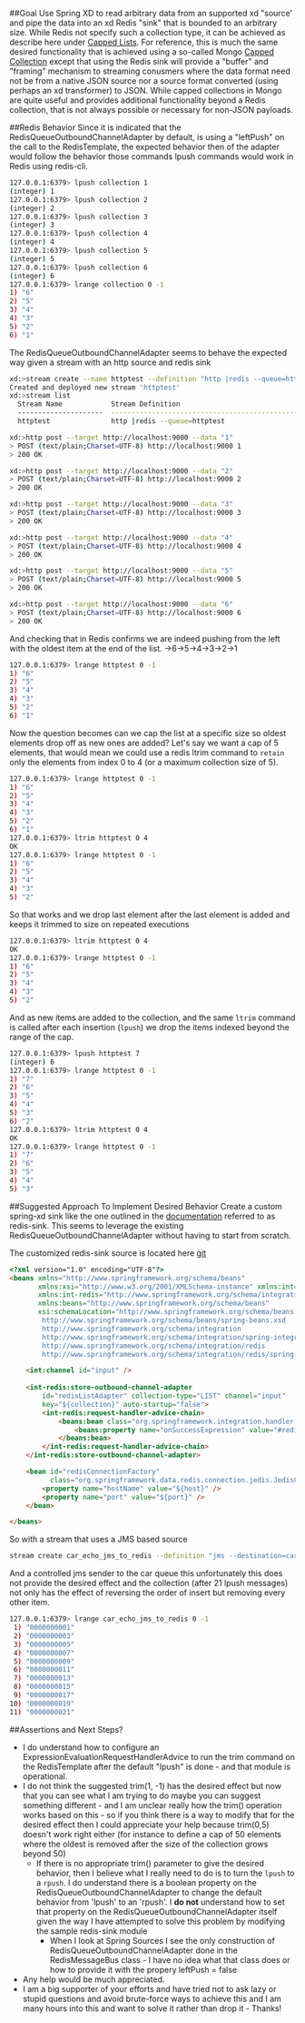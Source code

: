 ##Goal
Use Spring XD to read arbitrary data from an supported xd "source' and pipe the data into an xd Redis "sink" that is bounded to an arbitrary size. While Redis not specify such a collection type, it can be achieved as describe here under [Capped Lists](http://redis.io/topics/data-types-intro#capped-lists). For reference, this is much the same desired functionality that is achieved using a so-called Mongo [Capped Collection](https://docs.mongodb.org/manual/core/capped-collections/) except that using the Redis sink will provide a "buffer" and "framing" mechanism to streaming conusmers where the data format need not be from a native JSON source nor a source format converted (using perhaps an xd transformer) to JSON. While capped collections in Mongo are quite useful and provides additional functionality beyond a  Redis collection, that is not always possible or necessary for non-JSON payloads. 

##Redis Behavior
Since it is indicated that the RedisQueueOutboundChannelAdapter by default, is using a "leftPush" on the call to the RedisTemplate, the expected behavior then of the adapter would follow the behavior those commands lpush commands would work in Redis using redis-cli. 
```bash
127.0.0.1:6379> lpush collection 1
(integer) 1
127.0.0.1:6379> lpush collection 2
(integer) 2
127.0.0.1:6379> lpush collection 3
(integer) 3
127.0.0.1:6379> lpush collection 4
(integer) 4
127.0.0.1:6379> lpush collection 5
(integer) 5
127.0.0.1:6379> lpush collection 6
(integer) 6
127.0.0.1:6379> lrange collection 0 -1
1) "6"
2) "5"
3) "4"
4) "3"
5) "2"
6) "1"
```
The RedisQueueOutboundChannelAdapter seems to behave the expected way given a stream with an http source and redis sink
```bash
xd:>stream create --name httptest --definition "http |redis --queue=httptest" --deploy
Created and deployed new stream 'httptest'
xd:>stream list
  Stream Name            Stream Definition                                           Status
  ---------------------  ----------------------------------------------------------  ----------
  httptest               http |redis --queue=httptest                                deployed

xd:>http post --target http://localhost:9000 --data "1"
> POST (text/plain;Charset=UTF-8) http://localhost:9000 1
> 200 OK

xd:>http post --target http://localhost:9000 --data "2"
> POST (text/plain;Charset=UTF-8) http://localhost:9000 2
> 200 OK

xd:>http post --target http://localhost:9000 --data "3"
> POST (text/plain;Charset=UTF-8) http://localhost:9000 3
> 200 OK

xd:>http post --target http://localhost:9000 --data "4"
> POST (text/plain;Charset=UTF-8) http://localhost:9000 4
> 200 OK

xd:>http post --target http://localhost:9000 --data "5"
> POST (text/plain;Charset=UTF-8) http://localhost:9000 5
> 200 OK

xd:>http post --target http://localhost:9000 --data "6"
> POST (text/plain;Charset=UTF-8) http://localhost:9000 6
> 200 OK
```
And checking that in Redis confirms we are indeed pushing from the left with the oldest item at the end of the list. ->6->5->4->3->2->1
```bash
127.0.0.1:6379> lrange httptest 0 -1
1) "6"
2) "5"
3) "4"
4) "3"
5) "2"
6) "1"

```

Now the question becomes can we cap the list at a specific size so oldest elements drop off as new ones are added? Let's say we want a cap of 5 elements, that would mean we could use a redis ltrim command to ```retain``` only the elements from index 0 to 4 (or a maximum collection size of 5). 

```bash
127.0.0.1:6379> lrange httptest 0 -1
1) "6"
2) "5"
3) "4"
4) "3"
5) "2"
6) "1"
127.0.0.1:6379> ltrim httptest 0 4
OK
127.0.0.1:6379> lrange httptest 0 -1
1) "6"
2) "5"
3) "4"
4) "3"
5) "2"

```
So that works and we drop last element after the last element is added and keeps it trimmed to size on repeated executions
```bash
127.0.0.1:6379> ltrim httptest 0 4
OK
127.0.0.1:6379> lrange httptest 0 -1
1) "6"
2) "5"
3) "4"
4) "3"
5) "2"
```
And as new items are added to the collection, and the same ```ltrim``` command is called after each insertion (```lpush```) we drop the items indexed beyond the range of the cap.
```bash
127.0.0.1:6379> lpush httptest 7
(integer) 6
127.0.0.1:6379> lrange httptest 0 -1
1) "7"
2) "6"
3) "5"
4) "4"
5) "3"
6) "2"
127.0.0.1:6379> ltrim httptest 0 4
OK
127.0.0.1:6379> lrange httptest 0 -1
1) "7"
2) "6"
3) "5"
4) "4"
5) "3"

```


##Suggested Approach To Implement Desired Behavior 
Create a custom spring-xd sink like the one outlined in the [documentation](http://docs.spring.io/spring-xd/docs/current/reference/html/#creating-a-sink-module) referred to as redis-sink. This seems to leverage the existing RedisQueueOutboundChannelAdapter without having to start from scratch. 

The customized redis-sink source is located here [git](https://github.com/petergdoyle/estreaming/tree/master/spring-xd-samples-min)
```html
<?xml version="1.0" encoding="UTF-8"?>
<beans xmlns="http://www.springframework.org/schema/beans"
       xmlns:xsi="http://www.w3.org/2001/XMLSchema-instance" xmlns:int="http://www.springframework.org/schema/integration"
       xmlns:int-redis="http://www.springframework.org/schema/integration/redis"
       xmlns:beans="http://www.springframework.org/schema/beans"
       xsi:schemaLocation="http://www.springframework.org/schema/beans
		http://www.springframework.org/schema/beans/spring-beans.xsd
		http://www.springframework.org/schema/integration
		http://www.springframework.org/schema/integration/spring-integration.xsd
		http://www.springframework.org/schema/integration/redis
		http://www.springframework.org/schema/integration/redis/spring-integration-redis.xsd">

    <int:channel id="input" />
    
    <int-redis:store-outbound-channel-adapter
        id="redisListAdapter" collection-type="LIST" channel="input"
        key="${collection}" auto-startup="false">
        <int-redis:request-handler-advice-chain>
            <beans:bean class="org.springframework.integration.handler.advice.ExpressionEvaluatingRequestHandlerAdvice">
                <beans:property name="onSuccessExpression" value="#redisTemplate.boundListOps(${collection}).trim(-1,1)"/>
            </beans:bean>
        </int-redis:request-handler-advice-chain>
    </int-redis:store-outbound-channel-adapter>

    <bean id="redisConnectionFactory"
          class="org.springframework.data.redis.connection.jedis.JedisConnectionFactory">
        <property name="hostName" value="${host}" />
        <property name="port" value="${port}" />
    </bean>

</beans>
```

So with a stream that uses a JMS based source
```bash
stream create car_echo_jms_to_redis --definition "jms --destination=car | redis-store-capped" --deploy
```
And a controlled jms sender to the car queue this unfortunately this does not provide the desired effect and the collection (after 21 lpush messages) not only has the effect of reversing the order of insert but removing every other item.
```bash 
127.0.0.1:6379> lrange car_echo_jms_to_redis 0 -1
 1) "0000000001"
 2) "0000000003"
 3) "0000000005"
 4) "0000000007"
 5) "0000000009"
 6) "0000000011"
 7) "0000000013"
 8) "0000000015"
 9) "0000000017"
10) "0000000019"
11) "0000000021"

```


##Assertions and Next Steps?
- I do understand how to configure an ExpressionEvaluationRequestHandlerAdvice to run the trim command on the RedisTemplate after the default "lpush" is done - and that module is operational. 
- I do not think the suggested trim(1, -1) has the desired effect but now that you can see what I am trying to do maybe you can suggest something different - and I am unclear really how the trim() operation works based on this - so if you think there is a way to modify that for the desired effect then I could appreciate your help because trim(0,5) doesn't work right either (for instance to define a cap of 50 elements where the oldest is removed after the size of the collection grows beyond 50)
	- If there is no appropriate trim() parameter to give the desired behavior, then I believe what I really need to do is to turn the ```lpush``` to a ```rpush```. I do understand there is a boolean property on the RedisQueueOutboundChannelAdapter to change the default behavior from 'lpush' to an 'rpush'. I **do not** understand how to set that property on the RedisQueueOutboundChannelAdapter itself given the way I have attempted to solve this problem by modifying the sample redis-sink module
		- When I look at Spring Sources I see the only construction of RedisQueueOutboundChannelAdapter done in the RedisMessageBus class - I have no idea what that class does or how to provide it with the propery leftPush = false 
- Any help would be much appreciated. 
- I am a big supporter of your efforts and have tried not to ask lazy or stupid questions and avoid brute-force ways to achieve this and I am many hours into this and want to solve it rather than drop it - Thanks!